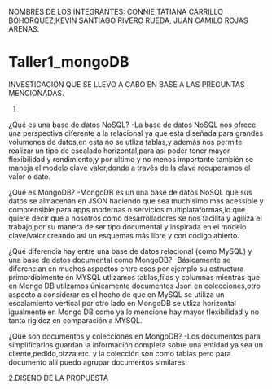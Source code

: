 NOMBRES DE LOS INTEGRANTES: CONNIE TATIANA CARRILLO BOHORQUEZ,KEVIN SANTIAGO RIVERO RUEDA, JUAN CAMILO ROJAS ARENAS.
# Taller1_mongoDB
INVESTIGACIÓN QUE SE LLEVO A CABO EN BASE A LAS PREGUNTAS MENCIONADAS.

1.
¿Qué es una base de datos NoSQL?
-La base de datos NoSQL nos ofrece una perspectiva diferente a la relacional ya que esta diseñada para grandes volumenes de datos,en esta no se utliza tablas,y además nos permite realizar un tipo de escalado horizontal,para asi poder tener mayor flexibilidad y rendimiento,y por ultimo y no menos importante también se maneja el modelo clave valor,donde a través de la clave recuperamos el valor o dato.

¿Qué es MongoDB?
-MongoDB es un una base de datos NoSQL que sus datos se almacenan en JSON haciendo que sea muchisimo mas acessible y comprensible para apps modernas o servicios multiplataformas,lo que quiere decir que a nosotros como desarrolladores se nos facilita y agiliza el trabajo,por su manera de ser tipo documental y inspirada en el modelo clave/valor,creando asi un esquemas más libre y con código abierto.

¿Qué diferencia hay entre una base de datos relacional (como MySQL) y una base de datos documental como MongoDB?
-Básicamente se diferencian en muchos aspectos entre esos por ejemplo su estructura primordialmente en MYSQL utlizamos tablas,filas y columnas mientras que en Mongo DB utilzamos únicamente documentos Json en colecciones,otro aspecto a considerar es el hecho de que en MySQL se utiliza un escalamiento vertical por otro lado en MongoDB se utliza horizontal igualmente en Mongo DB como ya lo mencione hay mayor flexibilidad y no tanta rigidez en comparación a MYSQL.

¿Qué son documentos y colecciones en MongoDB?
-Los documentos para simplificarlos guardan la información completa  sobre una entidad ya sea un cliente,pedido,pizza,etc. y la colección son como tablas pero para documento allí puedo agrupar documentos similares.

2.DISEÑO DE LA PROPUESTA


